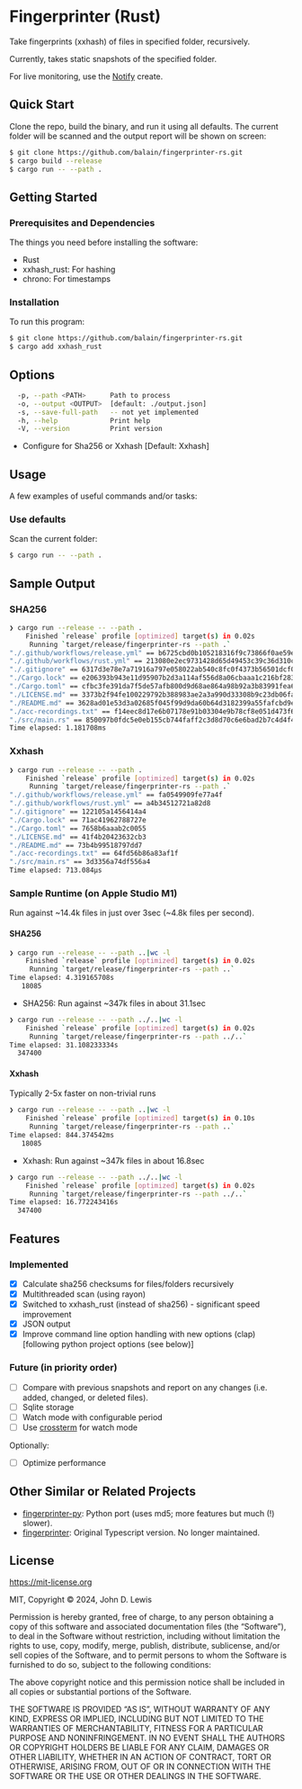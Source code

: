 # Fingerprinter (Rust)

Take fingerprints (xxhash) of files in specified folder, recursively.

Currently, takes static snapshots of the specified folder.

For live monitoring, use the [Notify](https://docs.rs/notify/latest/notify/) create.

## Quick Start

Clone the repo, build the binary, and run it using all defaults. The current folder will be scanned and the output report will be shown on screen:

```bash
$ git clone https://github.com/balain/fingerprinter-rs.git
$ cargo build --release
$ cargo run -- --path .
```

## Getting Started

### Prerequisites and Dependencies

The things you need before installing the software:

* Rust
* xxhash_rust: For hashing
* chrono: For timestamps

### Installation

To run this program:

```bash
$ git clone https://github.com/balain/fingerprinter-rs.git
$ cargo add xxhash_rust
```

## Options

```bash
  -p, --path <PATH>      Path to process
  -o, --output <OUTPUT>  [default: ./output.json]
  -s, --save-full-path   -- not yet implemented  
  -h, --help             Print help
  -V, --version          Print version
```

- Configure for Sha256 or Xxhash [Default: Xxhash]

## Usage

A few examples of useful commands and/or tasks:

### Use defaults

Scan the current folder:

```bash
$ cargo run -- --path .
```

## Sample Output

### SHA256
```bash
❯ cargo run --release -- --path .
    Finished `release` profile [optimized] target(s) in 0.02s
     Running `target/release/fingerprinter-rs --path .`
"./.github/workflows/release.yml" == b6725cbd0b105218316f9c73866f0ae59e680c411faaf8b1aaaf22e7f9ad7b60
"./.github/workflows/rust.yml" == 213080e2ec9731428d65d49453c39c36d310c24056e5715ae70de743043f3b4e
"./.gitignore" == 6317d3e78e7a71916a797e058022ab540c8fc0f4373b56501dcf01c168cf0c21
"./Cargo.lock" == e206393b943e11d95907b2d3a114af556d8a06cbaaa1c216bf28335a48759fce
"./Cargo.toml" == cfbc3fe391da7f5de57afb800d9d68ae864a98b92a3b83991fea66f5672e89d0
"./LICENSE.md" == 3373b2f94fe100229792b388983ae2a3a990d33308b9c23db06fafe88efde607
"./README.md" == 3628ad01e53d3a02685f045f99d9da60b64d3182399a55fafcbd9e34afb84039
"./acc-recordings.txt" == f14eec8d17e6b07178e91b03304e9b78cf8e051d473f6ede1b0bc6b89821d800
"./src/main.rs" == 850097b0fdc5e0eb155cb744faff2c3d8d70c6e6bad2b7c4d4f4a976f87ac71a
Time elapsed: 1.181708ms
```

### Xxhash
```bash
❯ cargo run --release -- --path .
    Finished `release` profile [optimized] target(s) in 0.02s
     Running `target/release/fingerprinter-rs --path .`
"./.github/workflows/release.yml" == fa0549909fe77a4f
"./.github/workflows/rust.yml" == a4b34512721a82d8
"./.gitignore" == 122105a1456414a4
"./Cargo.lock" == 71ac41962788727e
"./Cargo.toml" == 7658b6aaab2c0055
"./LICENSE.md" == 41f4b20423632cb3
"./README.md" == 73b4b99518797dd7
"./acc-recordings.txt" == 64fd56b86a83af1f
"./src/main.rs" == 3d3356a74df556a4
Time elapsed: 713.084µs
```

### Sample Runtime (on Apple Studio M1)

Run against ~14.4k files in just over 3sec (~4.8k files per second).

#### SHA256
```bash
❯ cargo run --release -- --path ..|wc -l
    Finished `release` profile [optimized] target(s) in 0.02s
     Running `target/release/fingerprinter-rs --path ..`
Time elapsed: 4.319165708s
   18085
```

- SHA256: Run against ~347k files in about 31.1sec

```bash
❯ cargo run --release -- --path ../..|wc -l
    Finished `release` profile [optimized] target(s) in 0.02s
     Running `target/release/fingerprinter-rs --path ../..`
Time elapsed: 31.108233334s
  347400
```

#### Xxhash

Typically 2-5x faster on non-trivial runs

```bash
❯ cargo run --release -- --path ..|wc -l
    Finished `release` profile [optimized] target(s) in 0.10s
     Running `target/release/fingerprinter-rs --path ..`
Time elapsed: 844.374542ms
   18085
```

- Xxhash: Run against ~347k files in about 16.8sec

```bash
❯ cargo run --release -- --path ../..|wc -l
    Finished `release` profile [optimized] target(s) in 0.02s
     Running `target/release/fingerprinter-rs --path ../..`
Time elapsed: 16.772243416s
  347400
```

## Features

### Implemented
- [x] Calculate sha256 checksums for files/folders recursively
- [x] Multithreaded scan (using rayon)
- [x] Switched to xxhash_rust (instead of sha256) - significant speed improvement
- [x] JSON output
- [x] Improve command line option handling with new options (clap) [following python project options (see below)]

### Future (in priority order)
- [ ] Compare with previous snapshots and report on any changes (i.e. added, changed, or deleted files).
- [ ] Sqlite storage
- [ ] Watch mode with configurable period
- [ ] Use [crossterm](https://docs.rs/crossterm/latest/crossterm/) for watch mode

Optionally:
- [ ] Optimize performance

## Other Similar or Related Projects

- [fingerprinter-py](https://github.com/balain/fingerprinter-py): Python port (uses md5; more features but much (!) slower).
- [fingerprinter](https://github.com/balain/fingerprinter): Original Typescript version. No longer maintained.

## License

https://mit-license.org

MIT, Copyright &copy; 2024, John D. Lewis

Permission is hereby granted, free of charge, to any person obtaining a copy of this software and associated documentation files (the “Software”), to deal in the Software without restriction, including without limitation the rights to use, copy, modify, merge, publish, distribute, sublicense, and/or sell copies of the Software, and to permit persons to whom the Software is furnished to do so, subject to the following conditions:

The above copyright notice and this permission notice shall be included in all copies or substantial portions of the Software.

THE SOFTWARE IS PROVIDED “AS IS”, WITHOUT WARRANTY OF ANY KIND, EXPRESS OR IMPLIED, INCLUDING BUT NOT LIMITED TO THE WARRANTIES OF MERCHANTABILITY, FITNESS FOR A PARTICULAR PURPOSE AND NONINFRINGEMENT. IN NO EVENT SHALL THE AUTHORS OR COPYRIGHT HOLDERS BE LIABLE FOR ANY CLAIM, DAMAGES OR OTHER LIABILITY, WHETHER IN AN ACTION OF CONTRACT, TORT OR OTHERWISE, ARISING FROM, OUT OF OR IN CONNECTION WITH THE SOFTWARE OR THE USE OR OTHER DEALINGS IN THE SOFTWARE.
